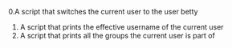 0.A script that switches the current user to the user betty
1. A script that prints the effective username of the current user
2. A script that prints all the groups the current user is part of
